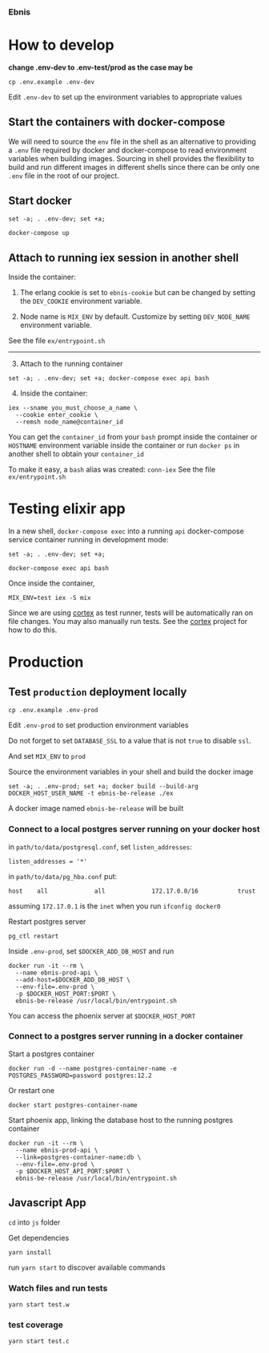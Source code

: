 ### Ebnis

# How to develop

**change .env-dev to .env-test/prod as the case may be**

```
cp .env.example .env-dev
```

Edit `.env-dev` to set up the environment variables to appropriate values

## Start the containers with docker-compose

We will need to source the `env` file in the shell as an alternative to
providing a `.env` file required by docker and docker-compose to read
environment variables when building images. Sourcing in shell provides
the flexibility to build and run different images in different shells since
there can be only one `.env` file in the root of our project.

## Start docker

```
set -a; . .env-dev; set +a;

docker-compose up
```

## Attach to running iex session in another shell

Inside the container:

1. The erlang cookie is set to `ebnis-cookie` but can be changed by setting
   the `DEV_COOKIE` environment variable.

2. Node name is `MIX_ENV` by default. Customize by setting `DEV_NODE_NAME`
   environment variable.

See the file `ex/entrypoint.sh`

---

3. Attach to the running container

```
set -a; . .env-dev; set +a; docker-compose exec api bash
```

4. Inside the container:

```
iex --sname you_must_choose_a_name \
  --cookie enter_cookie \
  --remsh node_name@container_id
```

You can get the `container_id` from your `bash` prompt inside the container
or `HOSTNAME` environment variable inside the container
or run `docker ps` in another shell to obtain your `container_id`

To make it easy, a `bash` alias was created: `conn-iex`
See the file `ex/entrypoint.sh`

# Testing elixir app

In a new shell, `docker-compose exec` into a running `api` docker-compose
service container running in development mode:

```
set -a; . .env-dev; set +a;

docker-compose exec api bash
```

Once inside the container,

```
MIX_ENV=test iex -S mix
```

Since we are using [cortex](https://github.com/urbint/cortex) as test runner,
tests will be automatically ran on file changes. You may also manually run
tests. See the [cortex](https://github.com/urbint/cortex) project for how
to do this.

# Production

## Test `production` deployment locally

```
cp .env.example .env-prod
```

Edit `.env-prod` to set production environment variables

Do not forget to set `DATABASE_SSL` to a value that is not `true` to disable
`ssl`.

And set `MIX_ENV` to `prod`

Source the environment variables in your shell and build the docker image

```
set -a; . .env-prod; set +a; docker build --build-arg DOCKER_HOST_USER_NAME -t ebnis-be-release ./ex
```

A docker image named `ebnis-be-release` will be built

### Connect to a local postgres server running on your docker host

in `path/to/data/postgresql.conf`, set `listen_addresses`:

```
listen_addresses = '*'
```

in `path/to/data/pg_hba.conf` put:

```
host    all             all             172.17.0.0/16           trust
```

assuming `172.17.0.1` is the `inet` when you run `ifconfig docker0`

Restart postgres server

```
pg_ctl restart
```

Inside `.env-prod`, set `$DOCKER_ADD_DB_HOST` and run

```
docker run -it --rm \
  --name ebnis-prod-api \
  --add-host=$DOCKER_ADD_DB_HOST \
  --env-file=.env-prod \
  -p $DOCKER_HOST_PORT:$PORT \
  ebnis-be-release /usr/local/bin/entrypoint.sh
```

You can access the phoenix server at `$DOCKER_HOST_PORT`

### Connect to a postgres server running in a docker container

Start a postgres container

```
docker run -d --name postgres-container-name -e POSTGRES_PASSWORD=password postgres:12.2
```

Or restart one

```
docker start postgres-container-name
```

Start phoenix app, linking the database host to the running postgres container

```
docker run -it --rm \
  --name ebnis-prod-api \
  --link=postgres-container-name:db \
  --env-file=.env-prod \
  -p $DOCKER_HOST_API_PORT:$PORT \
  ebnis-be-release /usr/local/bin/entrypoint.sh
```

## Javascript App

`cd` into `js` folder

Get dependencies

`yarn install`

run `yarn start` to discover available commands

### Watch files and run tests

```
yarn start test.w
```

### test coverage

```
yarn start test.c
```
